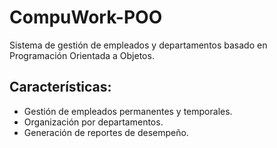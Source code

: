# CompuWork-POO
Sistema de gestión de empleados y departamentos basado en Programación Orientada a Objetos.

## Características:
- Gestión de empleados permanentes y temporales.
- Organización por departamentos.
- Generación de reportes de desempeño.
